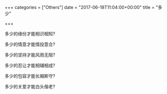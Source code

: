 +++
categories = ["Others"]
date = "2017-06-18T11:04:00+00:00"
title = "多少"

+++


多少的缘份才能相识相知?

多少的情意才能情投意合?

多少的坚持才能风雨无阻?

多少的忍让才能相辅相成?

多少的包容才能长厢斯守?

多少的关爱才能白头偕老?